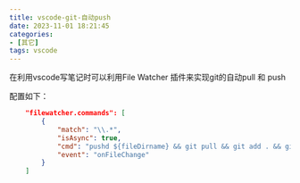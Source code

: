 ```yaml
---
title: vscode-git-自动push
date: 2023-11-01 18:21:45
categories:
- [其它]
tags: vscode
---
```

在利用vscode写笔记时可以利用File Watcher 插件来实现git的自动pull 和 push

配置如下：
```json
    "filewatcher.commands": [
        {
            "match": "\\.*",
            "isAsync": true,
            "cmd": "pushd ${fileDirname} && git pull && git add . && git commit -m auto_update && git push -f",
            "event": "onFileChange"
        }
    ]
```

